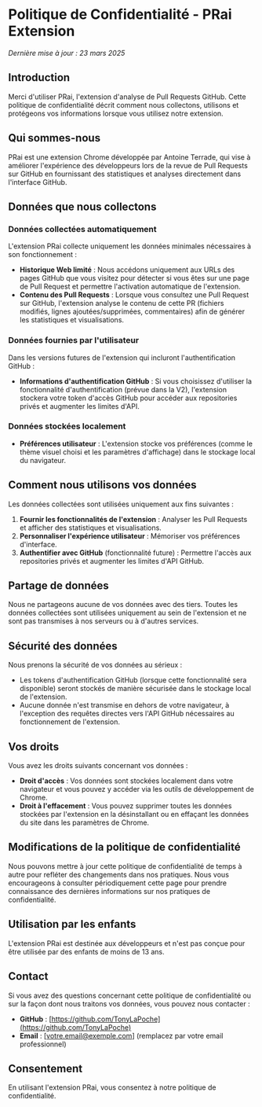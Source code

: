 # Politique de Confidentialité - PRai Extension

*Dernière mise à jour : 23 mars 2025*

## Introduction

Merci d'utiliser PRai, l'extension d'analyse de Pull Requests GitHub. Cette politique de confidentialité décrit comment nous collectons, utilisons et protégeons vos informations lorsque vous utilisez notre extension.

## Qui sommes-nous

PRai est une extension Chrome développée par Antoine Terrade, qui vise à améliorer l'expérience des développeurs lors de la revue de Pull Requests sur GitHub en fournissant des statistiques et analyses directement dans l'interface GitHub.

## Données que nous collectons

### Données collectées automatiquement

L'extension PRai collecte uniquement les données minimales nécessaires à son fonctionnement :

- **Historique Web limité** : Nous accédons uniquement aux URLs des pages GitHub que vous visitez pour détecter si vous êtes sur une page de Pull Request et permettre l'activation automatique de l'extension.
- **Contenu des Pull Requests** : Lorsque vous consultez une Pull Request sur GitHub, l'extension analyse le contenu de cette PR (fichiers modifiés, lignes ajoutées/supprimées, commentaires) afin de générer les statistiques et visualisations.

### Données fournies par l'utilisateur

Dans les versions futures de l'extension qui incluront l'authentification GitHub :

- **Informations d'authentification GitHub** : Si vous choisissez d'utiliser la fonctionnalité d'authentification (prévue dans la V2), l'extension stockera votre token d'accès GitHub pour accéder aux repositories privés et augmenter les limites d'API.

### Données stockées localement

- **Préférences utilisateur** : L'extension stocke vos préférences (comme le thème visuel choisi et les paramètres d'affichage) dans le stockage local du navigateur.

## Comment nous utilisons vos données

Les données collectées sont utilisées uniquement aux fins suivantes :

1. **Fournir les fonctionnalités de l'extension** : Analyser les Pull Requests et afficher des statistiques et visualisations.
2. **Personnaliser l'expérience utilisateur** : Mémoriser vos préférences d'interface.
3. **Authentifier avec GitHub** (fonctionnalité future) : Permettre l'accès aux repositories privés et augmenter les limites d'API GitHub.

## Partage de données

Nous ne partageons aucune de vos données avec des tiers. Toutes les données collectées sont utilisées uniquement au sein de l'extension et ne sont pas transmises à nos serveurs ou à d'autres services.

## Sécurité des données

Nous prenons la sécurité de vos données au sérieux :

- Les tokens d'authentification GitHub (lorsque cette fonctionnalité sera disponible) seront stockés de manière sécurisée dans le stockage local de l'extension.
- Aucune donnée n'est transmise en dehors de votre navigateur, à l'exception des requêtes directes vers l'API GitHub nécessaires au fonctionnement de l'extension.

## Vos droits

Vous avez les droits suivants concernant vos données :

- **Droit d'accès** : Vos données sont stockées localement dans votre navigateur et vous pouvez y accéder via les outils de développement de Chrome.
- **Droit à l'effacement** : Vous pouvez supprimer toutes les données stockées par l'extension en la désinstallant ou en effaçant les données du site dans les paramètres de Chrome.

## Modifications de la politique de confidentialité

Nous pouvons mettre à jour cette politique de confidentialité de temps à autre pour refléter des changements dans nos pratiques. Nous vous encourageons à consulter périodiquement cette page pour prendre connaissance des dernières informations sur nos pratiques de confidentialité.

## Utilisation par les enfants

L'extension PRai est destinée aux développeurs et n'est pas conçue pour être utilisée par des enfants de moins de 13 ans.

## Contact

Si vous avez des questions concernant cette politique de confidentialité ou sur la façon dont nous traitons vos données, vous pouvez nous contacter :

- **GitHub** : [https://github.com/TonyLaPoche](https://github.com/TonyLaPoche)
- **Email** : [votre.email@exemple.com] (remplacez par votre email professionnel)

## Consentement

En utilisant l'extension PRai, vous consentez à notre politique de confidentialité. 